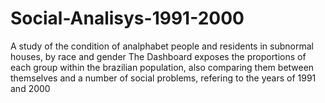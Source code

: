 # Social-Analisys-1991-2000
A study of the condition of analphabet people and residents in subnormal houses, by race and gender
The Dashboard exposes the proportions of each group within the brazilian population, also comparing them between themselves and a number of social problems, 
refering to the years of 1991 and 2000  
